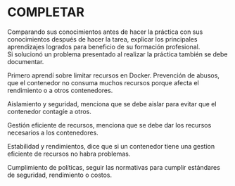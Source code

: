 # COMPLETAR  
Comparando sus conocimientos antes de hacer la práctica con sus conocimientos después de hacer la tarea, explicar los principales aprendizajes logrados para beneficio de su formación profesional.  
Si solucionó un problema presentado al realizar la práctica también se debe documentar.


Primero aprendí sobre limitar recursos en Docker.
Prevención de abusos, que el contenedor no consuma muchos recursos porque afecta el rendimiento o a otros contenedores.

Aislamiento y seguridad, menciona que se debe aislar para evitar que el contenedor contagíe a otros.

Gestión eficiente de recursos, menciona que se debe dar los recursos necesarios a los contenedores.

Estabilidad y rendimientos, dice que si un contenedor tiene una gestion eficiente de recursos no habra problemas.

Cumplimiento de políticas, seguir las normativas para cumplir estándares de seguridad, rendimiento o costos.


